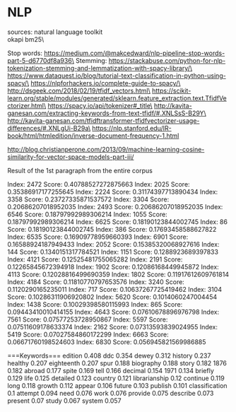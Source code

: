 # NLP
sources: natural language toolkit\
         okapi bm25\
         
Stop words: https://medium.com/@makcedward/nlp-pipeline-stop-words-part-5-d6770df8a936\
Stemming: https://stackabuse.com/python-for-nlp-tokenization-stemming-and-lemmatization-with-spacy-library/\
https://www.dataquest.io/blog/tutorial-text-classification-in-python-using-spacy/\
https://nlpforhackers.io/complete-guide-to-spacy/\
http://dsgeek.com/2018/02/19/tfidf_vectors.html\
https://scikit-learn.org/stable/modules/generated/sklearn.feature_extraction.text.TfidfVectorizer.html\
https://spacy.io/api/tokenizer#_title\
http://kavita-ganesan.com/extracting-keywords-from-text-tfidf/#.XNLSsS-B29Y\
http://kavita-ganesan.com/tfidftransformer-tfidfvectorizer-usage-differences/#.XNLgUi-B29a\
https://nlp.stanford.edu/IR-book/html/htmledition/inverse-document-frequency-1.html


http://blog.christianperone.com/2013/09/machine-learning-cosine-similarity-for-vector-space-models-part-iii/


Result of the 1st paragraph from the entire corpus

Index: 2472 Score:  0.40788527272875663
Index: 2025 Score:  0.35386917177255645
Index: 2224 Score:  0.31174397713890434
Index: 3358 Score:  0.23727335871537572
Index: 3304 Score:  0.20686207018952035
Index: 2493 Score:  0.20686207018952035
Index: 6546 Score:  0.18797992989306214
Index: 1055 Score:  0.18797992989306214
Index: 6625 Score:  0.18190123844002745
Index: 86 Score:  0.18190123844002745
Index: 386 Score:  0.17693458588627822
Index: 6535 Score:  0.16909778959660393
Index: 6901 Score:  0.16588924187949433
Index: 2052 Score:  0.15385320068927616
Index: 144 Score:  0.1340151317784521
Index: 1151 Score:  0.1288923689397833
Index: 4121 Score:  0.12525481755065282
Index: 2191 Score:  0.12265845672394918
Index: 1902 Score:  0.12086168449945872
Index: 4113 Score:  0.12028816499690359
Index: 1802 Score:  0.11917612609761814
Index: 4184 Score:  0.11810770797653576
Index: 3240 Score:  0.1120290165235011
Index: 717 Score:  0.10637267725419462
Index: 3104 Score:  0.10286311906920802
Index: 5620 Score:  0.1014060247004454
Index: 1438 Score:  0.10029398580115993
Index: 865 Score:  0.09443410010414155
Index: 4643 Score:  0.07610678896976798
Index: 7561 Score:  0.07577253728950867
Index: 5597 Score:  0.07511609178633374
Index: 2162 Score:  0.07313593839024955
Index: 5419 Score:  0.07027584860172299
Index: 6663 Score:  0.06671760198524603
Index: 6830 Score:  0.056945821569986885

===Keywords===
edition 0.408
ddc 0.354
dewey 0.312
history 0.237
healthy 0.207
eighteenth 0.207
spur 0.188
biography 0.188
story 0.182
1876 0.182
abroad 0.177
spite 0.169
tell 0.166
decimal 0.154
1971 0.134
briefly 0.129
life 0.125
detailed 0.123
country 0.121
librarianship 0.12
continue 0.119
long 0.118
growth 0.112
appear 0.106
future 0.103
publish 0.101
classification 0.1
attempt 0.094
need 0.076
work 0.076
provide 0.075
describe 0.073
present 0.07
study 0.067
system 0.057
